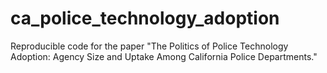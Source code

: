 # ca_police_technology_adoption
Reproducible code for the paper "The Politics of Police Technology Adoption: Agency Size and Uptake Among California Police Departments."

